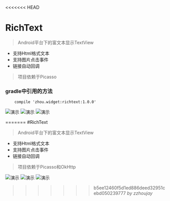 <<<<<<< HEAD
# RichText

> Android平台下的富文本显示TextView

* 支持Html格式文本
* 支持图片点击事件
* 链接自动回调

> 项目依赖于Picasso

### gradle中引用的方法

```
    compile 'zhou.widget:richtext:1.0.0'
```

![演示](http://git.oschina.net/uploads/images/2015/0721/172827_3339b62f_141009.png "演示")
![演示](http://git.oschina.net/uploads/images/2015/0721/172849_7a001c35_141009.png "演示")
![演示](http://git.oschina.net/uploads/images/2015/0721/172909_0b684a96_141009.png "演示")


=======
#RichText

> Android平台下的富文本显示TextView

* 支持Html格式文本
* 支持图片点击事件
* 链接自动回调

> 项目依赖于Picasso和OkHttp   

![演示](http://git.oschina.net/uploads/images/2015/0721/172827_3339b62f_141009.png "演示")
![演示](http://git.oschina.net/uploads/images/2015/0721/172849_7a001c35_141009.png "演示")
![演示](http://git.oschina.net/uploads/images/2015/0721/172909_0b684a96_141009.png "演示")


>>>>>>> b5ee12460f5d1ed886deed32951cebd050239777
_by zzhoujay_